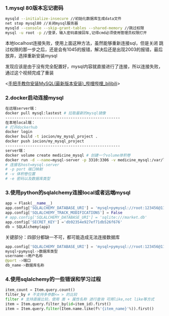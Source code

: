### 1.mysql 80版本忘记密码

```bash
mysqld --initialize-insecure //初始化数据库生成data文件
net stop mysql80 //关闭mysql服务器
mysqld --console --skip-grant-tables --shared-memory //跳过权限
mysql -u root -p //登录，输入密码直接回车,记得cmd必须使用管理员权限打开
```

​	本地localhost连接失败，使用上面这种方法，虽然能够重新连接sql，但是关闭 跳过权限的那一步之后，还是会有1045的报错，解决后还是出现2003的报错，最后放弃，选择重新安装mysql

发现应该是由于没有完全配置好，mysql内容就直接进行了连接，所以连接失败，通过这个视频完成了重装

<[手把手教你安装MySQL(最新版本安装)_哔哩哔哩_bilibili](https://www.bilibili.com/video/BV1jcabemEr7/?spm_id_from=333.1007.top_right_bar_window_history.content.click)>

### 2.docker启动连接mysql

```bash
在远端server端：
docker pull mysql:lastest # 拉取最新的mysql镜像
---------------------------------------------------
在本地local端： 
# 打开dockerhub
docker login
docker build -t iocion/my_mysql_project .
docker push iocion/my_mysql_project
---------------------------------------------------
server端：
docker volume create medicine_mysql # 创建一个volume体积卷
docker run -d --name=mysql-server -p 3310:3306 -v medicine_mysql:/var/lib/mysql -e MYSQL_ROOT_PASSWORD=123456 mysql # 运行docker mysql
# 连接名host=mysql-server
# -p port 端口映射
# -v 体积卷位置
# -e 密码以及数据库类型
```

### 3.使用python的sqlalchemy连接local或者远端mysql

```python
app = Flask(__name__)
app.config['SQLALCHEMY_DATABASE_URI'] = 'mysql+pymysql://root:123456@119.45.43.103:3310/test1'  # 替换为你的 MySQL 连接信息
app.config['SQLALCHEMY_TRACK_MODIFICATIONS'] = False
# app.config['SQLALCHEMY_DATABASE_URI'] = 'sqlite:///market.db'
app.config['SECRET_KEY'] ='db92354e927ef71db526f676'
db = SQLAlchemy(app)
```

关键部分：四部分都缺一不可，都可能造成无法连接数据库

```python
app.config['SQLALCHEMY_DATABASE_URI'] = 'mysql+pymysql://root:123456@119.45.43.103:3310/test1'  # 替换为你的 MySQL 连接信息
mysql+pymysql->数据库类型
username->用户名称
@port ->端口
db_name->数据库名称
```

### 4.使用sqlalchemy的一些错误和学习过程

```python
item_count = Item.query.count()
filter_by # 不支持多参数<= > 的比较
filter # 支持直接比较，使用 类 + 属性名称 进行查询 可用like,not like等方式
item = Item.query.filter_by(id=item_id).first()
item = Item.query.filter(Item.name.like(f%'{item_name}'%)).first()
```







